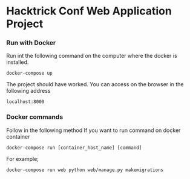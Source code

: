 # Hacktrick Conf Web Application Project

### Run with Docker

Run int the following command on the computer where the docker is installed.

```
docker-compose up
```

The project should have worked. You can access on the browser in the following address

```
localhost:8000
```

### Docker commands

Follow in the following method If you want to run command on docker container

```
docker-compose run [container_host_name] [command]
```

For example;
```
docker-compose run web python web/manage.py makemigrations
```
